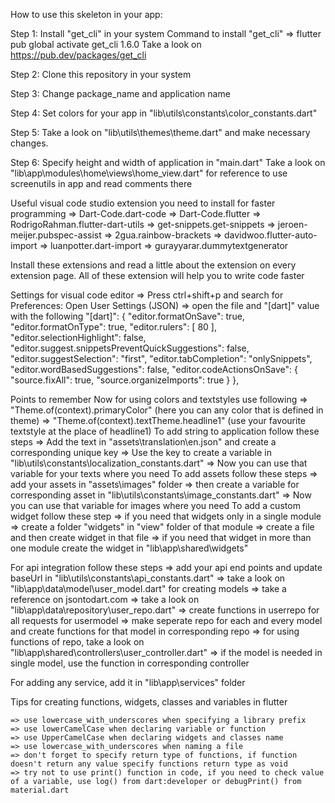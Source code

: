 How to use this skeleton in your app:

Step 1: 
    Install "get_cli" in your system
    Command to install "get_cli"
        => flutter pub global activate get_cli 1.6.0
    Take a look on https://pub.dev/packages/get_cli

Step 2:
    Clone this repository in your system

Step 3:
    Change package_name and application name

Step 4: 
    Set colors for your app in "lib\utils\constants\color_constants.dart"

Step 5:
    Take a look on "lib\utils\themes\theme.dart" and make necessary changes.

Step 6:
    Specify height and width of application in "main.dart"
    Take a look on "lib\app\modules\home\views\home_view.dart" for reference to use screenutils in app
    and read comments there


Useful visual code studio extension you need to install for faster programming
    => Dart-Code.dart-code
    => Dart-Code.flutter
    => RodrigoRahman.flutter-dart-utils
    => get-snippets.get-snippets
    => jeroen-meijer.pubspec-assist
    => 2gua.rainbow-brackets
    => davidwoo.flutter-auto-import
    => luanpotter.dart-import
    => gurayyarar.dummytextgenerator

Install these extensions and read a little about the extension on every extension page. All of these extension will help you to write code faster


Settings for visual code editor
    => Press ctrl+shift+p and search for Preferences: Open User Settings (JSON)
    => open the file and "[dart]" value with the following 
    "[dart]": {
        "editor.formatOnSave": true,
        "editor.formatOnType": true,
        "editor.rulers": [
            80
        ],
        "editor.selectionHighlight": false,
        "editor.suggest.snippetsPreventQuickSuggestions": false,
        "editor.suggestSelection": "first",
        "editor.tabCompletion": "onlySnippets",
        "editor.wordBasedSuggestions": false,
        "editor.codeActionsOnSave": {
            "source.fixAll": true,
            "source.organizeImports": true
        }
    },

Points to remember
    Now for using colors and textstyles use following
        => "Theme.of(context).primaryColor" (here you can any color that is defined in theme)
        => "Theme.of(context).textTheme.headline1" (use your favourite textstyle at the place of headline1)
    To add string to application follow these steps
        => Add the text in "assets\translation\en.json" and create a corresponding unique key
        => Use the key to create a variable in "lib\utils\constants\localization_constants.dart"
        => Now you can use that variable for your texts where you need
    To add assets follow these steps
        => add your assets in "assets\images" folder
        => then create a variable for corresponding asset in "lib\utils\constants\image_constants.dart"
        => Now you can use that variable for images where you need
    To add a custom widget follow these step
        => if you need that widgets only in a single module
            => create a folder "widgets" in "view" folder of that module
            => create a file and then create widget in that file
        => if you need that widget in more than one module create the widget in "lib\app\shared\widgets"



For api integration follow these steps
    => add your api end points and update baseUrl in "lib\utils\constants\api_constants.dart"
    => take a look on "lib\app\data\model\user_model.dart" for creating models 
        => take a reference on jsontodart.com
    => take a look on "lib\app\data\repository\user_repo.dart" 
        => create functions in userrepo for all requests for usermodel
    => make seperate repo for each and every model and create functions for that model in corresponding   repo
    => for using functions of repo, take a look on "lib\app\shared\controllers\user_controller.dart"
    => if the model is needed in single model, use the function in corresponding controller


For adding any service, add it in "lib\app\services" folder


Tips for creating functions, widgets, classes and variables in flutter

    => use lowercase_with_underscores when specifying a library prefix
    => use lowerCamelCase when declaring variable or function
    => use UpperCamelCase when declaring widgets and classes name
    => use lowercase_with_underscores when naming a file
    => don't forget to specify return type of functions, if function doesn't return any value specify functions return type as void
    => try not to use print() function in code, if you need to check value of a variable, use log() from dart:developer or debugPrint() from material.dart


